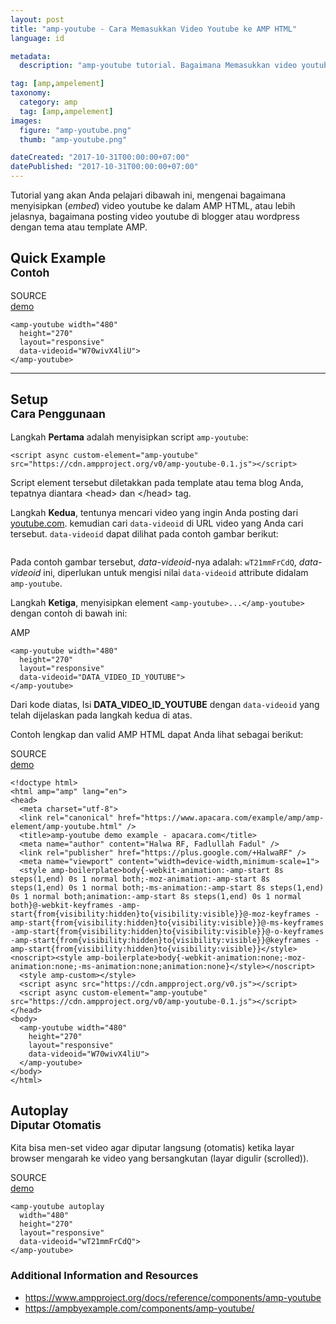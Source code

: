 ```yaml
---
layout: post
title: "amp-youtube - Cara Memasukkan Video Youtube ke AMP HTML"
language: id

metadata:
  description: "amp-youtube tutorial. Bagaimana Memasukkan video youtube ke halaman AMP atau postingan blogger dengan template AMP HTML yang benar dan valid"

tag: [amp,ampelement]
taxonomy:
  category: amp
  tag: [amp,ampelement]  
images:
  figure: "amp-youtube.png"
  thumb: "amp-youtube.png"

dateCreated: "2017-10-31T00:00:00+07:00"
datePublished: "2017-10-31T00:00:00+07:00"
---
```

<p>Tutorial yang akan Anda pelajari dibawah ini, mengenai bagaimana menyisipkan (<em>embed</em>) video youtube ke dalam AMP HTML, atau lebih jelasnya, bagaimana posting video youtube di blogger atau wordpress dengan tema atau template AMP.</p>
<h2 class="title-sub bd-primary bd-left bd-left-only">Quick Example
<br /><small>Contoh</small>
</h2>
<div class="icard">
  <div class="icard-heading clearfix co-wh bg-tw2">
    <div class="icard-bar">
      <div class="icard-bar-left pull-left">
        <i class="fa fa-ampproject co-primary" aria-hidden="true"></i>
        <span>SOURCE</span>
      </div>
      <div class="icard-bar-right pull-right">
        <a href="https://www.apacara.com/example/amp/amp-element/amp-youtube.html" target="_blank"><span>demo</span><i class="fa fa-external-link" role="button"></i></a>
      </div>
    </div>
  </div>
  <div class="icard-body icode itheme bg-gr3">
<pre class="prettyprint highlight  language-markup"><code data-language="html" class="inline  language-markup"><span class="token tag"><span class="token tag"><span class="token punctuation">&lt;</span>amp-youtube</span> <span class="token attr-name">width</span><span class="token attr-value"><span class="token punctuation">=</span><span class="token punctuation">"</span>480<span class="token punctuation">"</span></span>
  <span class="token attr-name">height</span><span class="token attr-value"><span class="token punctuation">=</span><span class="token punctuation">"</span>270<span class="token punctuation">"</span></span>
  <span class="token attr-name">layout</span><span class="token attr-value"><span class="token punctuation">=</span><span class="token punctuation">"</span>responsive<span class="token punctuation">"</span></span>
  <span class="token attr-name">data-videoid</span><span class="token attr-value"><span class="token punctuation">=</span><span class="token punctuation">"</span>W70wivX4liU<span class="token punctuation">"</span></span><span class="token punctuation">&gt;</span></span>
<span class="token tag"><span class="token tag"><span class="token punctuation">&lt;/</span>amp-youtube</span><span class="token punctuation">&gt;</span></span></code>
</pre>
  </div>
</div>
<!-- HR =*=*=*=*=*=*=*=*=*=*=*=*=*=*=*=*=*=*=* -->
<hr />
<!-- *=*=*=*=*=*=*=*=*=*=*=*=*=*=*=*=*=*=*=*=* -->
<h2 class="title-sub bd-primary bd-left bd-left-only">Setup
<br /><small>Cara Penggunaan</small>
</h2>

<p>Langkah <strong>Pertama</strong> adalah menyisipkan script <code>amp-youtube</code>:</p>
<div class="icard">
  <div class="icard-body icode itheme">
<pre class="prettyprint highlight language-markup"><code class="inline  language-markup"><span class="token tag"><span class="token tag"><span class="token punctuation">&lt;</span>script</span> <span class="token attr-name">async</span> <span class="token attr-name">custom-element</span><span class="token attr-value"><span class="token punctuation">=</span><span class="token punctuation">"</span>amp-youtube<span class="token punctuation">"</span></span> <span class="token attr-name">src</span><span class="token attr-value"><span class="token punctuation">=</span><span class="token punctuation">"</span>https://cdn.ampproject.org/v0/amp-youtube-0.1.js<span class="token punctuation">"</span></span><span class="token punctuation">&gt;</span></span><span class="token script language-javascript"></span><span class="token tag"><span class="token tag"><span class="token punctuation">&lt;/</span>script</span><span class="token punctuation">&gt;</span></span></code>
</pre>
  </div>
</div>
<p>Script element tersebut diletakkan pada template atau tema blog Anda, tepatnya diantara &lt;head&gt; dan &lt;/head&gt; tag.</p>
<p>Langkah <strong>Kedua</strong>, tentunya mencari video yang ingin Anda posting dari <a target="_blank" rel="nofollow" href="https://www.youtube.com/halwarf">youtube.com</a>. kemudian cari <code>data-videoid</code> di URL video yang Anda cari tersebut. <code>data-videoid</code> dapat dilihat pada contoh gambar berikut:</p>
<amp-img alt="amp-youtube-data-videoid" layout="responsive" width="650" height="470"  tabindex="0" src="https://4.bp.blogspot.com/-TERpXH1p38M/WffoPVv4O6I/AAAAAAAAA_c/l2Ve4SvUUc8joj7L5DbkQtyCDK1kj3_WwCLcBGAs/s1600/amp-youtube-data-videoid.png" ><noscript><div class="img-responsive"><img src="https://4.bp.blogspot.com/-TERpXH1p38M/WffoPVv4O6I/AAAAAAAAA_c/l2Ve4SvUUc8joj7L5DbkQtyCDK1kj3_WwCLcBGAs/s1600/amp-youtube-data-videoid.png" alt="" /></div></noscript></amp-img>
<p>Pada contoh gambar tersebut, <em>data-videoid</em>-nya adalah: <code>wT21mmFrCdQ</code>, <em>data-videoid</em> ini, diperlukan untuk mengisi nilai <code>data-videoid</code> attribute didalam <code>amp-youtube</code>.</p>
<p>Langkah <strong>Ketiga</strong>, menyisipkan element <code>&lt;amp-youtube&gt;...&lt;/amp-youtube&gt;</code> dengan contoh di bawah ini:</p>
<div class="icard">
  <div class="icard-heading clearfix co-wh bg-tw2">
    <div class="icard-bar">
      <div class="icard-bar-left pull-left">
        <i class="fa fa-ampproject" aria-hidden="true"></i>
        <span>AMP</span>
      </div>
    </div>
  </div>
  <div class="icard-body icode itheme">
<pre class="prettyprint highlight max-height language-markup"><code data-language="html" class="html  language-markup"><span class="token tag"><span class="token tag"><span class="token punctuation">&lt;</span>amp-youtube</span> <span class="token attr-name">width</span><span class="token attr-value"><span class="token punctuation">=</span><span class="token punctuation">"</span>480<span class="token punctuation">"</span></span>
  <span class="token attr-name">height</span><span class="token attr-value"><span class="token punctuation">=</span><span class="token punctuation">"</span>270<span class="token punctuation">"</span></span>
  <span class="token attr-name">layout</span><span class="token attr-value"><span class="token punctuation">=</span><span class="token punctuation">"</span>responsive<span class="token punctuation">"</span></span>
  <span class="token attr-name">data-videoid</span><span class="token attr-value"><span class="token punctuation">=</span><span class="token punctuation">"</span>DATA_VIDEO_ID_YOUTUBE<span class="token punctuation">"</span></span><span class="token punctuation">&gt;</span></span>
<span class="token tag"><span class="token tag"><span class="token punctuation">&lt;/</span>amp-youtube</span><span class="token punctuation">&gt;</span></span></code>
</pre>
  </div>
</div>
<p>Dari kode diatas, Isi <strong>DATA_VIDEO_ID_YOUTUBE</strong> dengan <code>data-videoid</code> yang telah dijelaskan pada langkah kedua di atas.</p>

<p>Contoh lengkap dan valid AMP HTML dapat Anda lihat sebagai berikut:</p>
<div class="icard">
  <div class="icard-heading clearfix co-wh bg-tw2">
    <div class="icard-bar">
      <div class="icard-bar-left pull-left">
        <i class="fa fa-ampproject co-primary" aria-hidden="true"></i>
        <span>SOURCE</span>
      </div>
      <div class="icard-bar-right pull-right">
        <a href="https://www.apacara.com/example/amp/amp-element/amp-youtube.html" target="_blank"><span>demo</span><i class="fa fa-external-link" role="button"></i></a>
      </div>
    </div>
  </div>
  <div class="icard-body icode itheme bg-gr3">
<pre class="prettyprint highlight  language-markup"><code data-language="html" class="inline  language-markup"><span class="token doctype">&lt;!doctype html&gt;</span>
<span class="token tag"><span class="token tag"><span class="token punctuation">&lt;</span>html</span> <span class="token attr-name">amp</span><span class="token attr-value"><span class="token punctuation">=</span><span class="token punctuation">"</span>amp<span class="token punctuation">"</span></span> <span class="token attr-name">lang</span><span class="token attr-value"><span class="token punctuation">=</span><span class="token punctuation">"</span>en<span class="token punctuation">"</span></span><span class="token punctuation">&gt;</span></span>
<span class="token tag"><span class="token tag"><span class="token punctuation">&lt;</span>head</span><span class="token punctuation">&gt;</span></span>
  <span class="token tag"><span class="token tag"><span class="token punctuation">&lt;</span>meta</span> <span class="token attr-name">charset</span><span class="token attr-value"><span class="token punctuation">=</span><span class="token punctuation">"</span>utf-8<span class="token punctuation">"</span></span><span class="token punctuation">&gt;</span></span>
  <span class="token tag"><span class="token tag"><span class="token punctuation">&lt;</span>link</span> <span class="token attr-name">rel</span><span class="token attr-value"><span class="token punctuation">=</span><span class="token punctuation">"</span>canonical<span class="token punctuation">"</span></span> <span class="token attr-name">href</span><span class="token attr-value"><span class="token punctuation">=</span><span class="token punctuation">"</span>https://www.apacara.com/example/amp/amp-element/amp-youtube.html<span class="token punctuation">"</span></span> <span class="token punctuation">/&gt;</span></span>
  <span class="token tag"><span class="token tag"><span class="token punctuation">&lt;</span>title</span><span class="token punctuation">&gt;</span></span>amp-youtube demo example - apacara.com<span class="token tag"><span class="token tag"><span class="token punctuation">&lt;/</span>title</span><span class="token punctuation">&gt;</span></span>
  <span class="token tag"><span class="token tag"><span class="token punctuation">&lt;</span>meta</span> <span class="token attr-name">name</span><span class="token attr-value"><span class="token punctuation">=</span><span class="token punctuation">"</span>author<span class="token punctuation">"</span></span> <span class="token attr-name">content</span><span class="token attr-value"><span class="token punctuation">=</span><span class="token punctuation">"</span>Halwa RF, Fadlullah Fadul<span class="token punctuation">"</span></span> <span class="token punctuation">/&gt;</span></span>
  <span class="token tag"><span class="token tag"><span class="token punctuation">&lt;</span>link</span> <span class="token attr-name">rel</span><span class="token attr-value"><span class="token punctuation">=</span><span class="token punctuation">"</span>publisher<span class="token punctuation">"</span></span> <span class="token attr-name">href</span><span class="token attr-value"><span class="token punctuation">=</span><span class="token punctuation">"</span>https://plus.google.com/+HalwaRF<span class="token punctuation">"</span></span> <span class="token punctuation">/&gt;</span></span>
  <span class="token tag"><span class="token tag"><span class="token punctuation">&lt;</span>meta</span> <span class="token attr-name">name</span><span class="token attr-value"><span class="token punctuation">=</span><span class="token punctuation">"</span>viewport<span class="token punctuation">"</span></span> <span class="token attr-name">content</span><span class="token attr-value"><span class="token punctuation">=</span><span class="token punctuation">"</span>width<span class="token punctuation">=</span>device-width,minimum-scale<span class="token punctuation">=</span>1<span class="token punctuation">"</span></span><span class="token punctuation">&gt;</span></span>
  <span class="token tag"><span class="token tag"><span class="token punctuation">&lt;</span>style</span> <span class="token attr-name">amp-boilerplate</span><span class="token punctuation">&gt;</span></span><span class="token style language-css"><span class="token selector">body</span><span class="token punctuation">{</span><span class="token property">-webkit-animation</span><span class="token punctuation">:</span>-amp-start 8s <span class="token function">steps</span><span class="token punctuation">(</span>1,end<span class="token punctuation">)</span> 0s 1 normal both<span class="token punctuation">;</span><span class="token property">-moz-animation</span><span class="token punctuation">:</span>-amp-start 8s <span class="token function">steps</span><span class="token punctuation">(</span>1,end<span class="token punctuation">)</span> 0s 1 normal both<span class="token punctuation">;</span><span class="token property">-ms-animation</span><span class="token punctuation">:</span>-amp-start 8s <span class="token function">steps</span><span class="token punctuation">(</span>1,end<span class="token punctuation">)</span> 0s 1 normal both<span class="token punctuation">;</span><span class="token property">animation</span><span class="token punctuation">:</span>-amp-start 8s <span class="token function">steps</span><span class="token punctuation">(</span>1,end<span class="token punctuation">)</span> 0s 1 normal both<span class="token punctuation">}</span><span class="token atrule"><span class="token rule">@-webkit-keyframes</span> -amp-start</span><span class="token punctuation">{</span><span class="token selector">from</span><span class="token punctuation">{</span><span class="token property">visibility</span><span class="token punctuation">:</span>hidden<span class="token punctuation">}</span><span class="token selector">to</span><span class="token punctuation">{</span><span class="token property">visibility</span><span class="token punctuation">:</span>visible<span class="token punctuation">}</span><span class="token punctuation">}</span><span class="token atrule"><span class="token rule">@-moz-keyframes</span> -amp-start</span><span class="token punctuation">{</span><span class="token selector">from</span><span class="token punctuation">{</span><span class="token property">visibility</span><span class="token punctuation">:</span>hidden<span class="token punctuation">}</span><span class="token selector">to</span><span class="token punctuation">{</span><span class="token property">visibility</span><span class="token punctuation">:</span>visible<span class="token punctuation">}</span><span class="token punctuation">}</span><span class="token atrule"><span class="token rule">@-ms-keyframes</span> -amp-start</span><span class="token punctuation">{</span><span class="token selector">from</span><span class="token punctuation">{</span><span class="token property">visibility</span><span class="token punctuation">:</span>hidden<span class="token punctuation">}</span><span class="token selector">to</span><span class="token punctuation">{</span><span class="token property">visibility</span><span class="token punctuation">:</span>visible<span class="token punctuation">}</span><span class="token punctuation">}</span><span class="token atrule"><span class="token rule">@-o-keyframes</span> -amp-start</span><span class="token punctuation">{</span><span class="token selector">from</span><span class="token punctuation">{</span><span class="token property">visibility</span><span class="token punctuation">:</span>hidden<span class="token punctuation">}</span><span class="token selector">to</span><span class="token punctuation">{</span><span class="token property">visibility</span><span class="token punctuation">:</span>visible<span class="token punctuation">}</span><span class="token punctuation">}</span><span class="token atrule"><span class="token rule">@keyframes</span> -amp-start</span><span class="token punctuation">{</span><span class="token selector">from</span><span class="token punctuation">{</span><span class="token property">visibility</span><span class="token punctuation">:</span>hidden<span class="token punctuation">}</span><span class="token selector">to</span><span class="token punctuation">{</span><span class="token property">visibility</span><span class="token punctuation">:</span>visible<span class="token punctuation">}</span><span class="token punctuation">}</span></span><span class="token tag"><span class="token tag"><span class="token punctuation">&lt;/</span>style</span><span class="token punctuation">&gt;</span></span><span class="token tag"><span class="token tag"><span class="token punctuation">&lt;</span>noscript</span><span class="token punctuation">&gt;</span></span><span class="token tag"><span class="token tag"><span class="token punctuation">&lt;</span>style</span> <span class="token attr-name">amp-boilerplate</span><span class="token punctuation">&gt;</span></span><span class="token style language-css"><span class="token selector">body</span><span class="token punctuation">{</span><span class="token property">-webkit-animation</span><span class="token punctuation">:</span>none<span class="token punctuation">;</span><span class="token property">-moz-animation</span><span class="token punctuation">:</span>none<span class="token punctuation">;</span><span class="token property">-ms-animation</span><span class="token punctuation">:</span>none<span class="token punctuation">;</span><span class="token property">animation</span><span class="token punctuation">:</span>none<span class="token punctuation">}</span></span><span class="token tag"><span class="token tag"><span class="token punctuation">&lt;/</span>style</span><span class="token punctuation">&gt;</span></span><span class="token tag"><span class="token tag"><span class="token punctuation">&lt;/</span>noscript</span><span class="token punctuation">&gt;</span></span>
  <span class="token tag"><span class="token tag"><span class="token punctuation">&lt;</span>style</span> <span class="token attr-name">amp-custom</span><span class="token punctuation">&gt;</span></span><span class="token style language-css"></span><span class="token tag"><span class="token tag"><span class="token punctuation">&lt;/</span>style</span><span class="token punctuation">&gt;</span></span>
  <span class="token tag"><span class="token tag"><span class="token punctuation">&lt;</span>script</span> <span class="token attr-name">async</span> <span class="token attr-name">src</span><span class="token attr-value"><span class="token punctuation">=</span><span class="token punctuation">"</span>https://cdn.ampproject.org/v0.js<span class="token punctuation">"</span></span><span class="token punctuation">&gt;</span></span><span class="token script language-javascript"></span><span class="token tag"><span class="token tag"><span class="token punctuation">&lt;/</span>script</span><span class="token punctuation">&gt;</span></span>
  <span class="token tag"><span class="token tag"><span class="token punctuation">&lt;</span>script</span> <span class="token attr-name">async</span> <span class="token attr-name">custom-element</span><span class="token attr-value"><span class="token punctuation">=</span><span class="token punctuation">"</span>amp-youtube<span class="token punctuation">"</span></span> <span class="token attr-name">src</span><span class="token attr-value"><span class="token punctuation">=</span><span class="token punctuation">"</span>https://cdn.ampproject.org/v0/amp-youtube-0.1.js<span class="token punctuation">"</span></span><span class="token punctuation">&gt;</span></span><span class="token script language-javascript"></span><span class="token tag"><span class="token tag"><span class="token punctuation">&lt;/</span>script</span><span class="token punctuation">&gt;</span></span>
<span class="token tag"><span class="token tag"><span class="token punctuation">&lt;/</span>head</span><span class="token punctuation">&gt;</span></span>
<span class="token tag"><span class="token tag"><span class="token punctuation">&lt;</span>body</span><span class="token punctuation">&gt;</span></span>
  <span class="token tag"><span class="token tag"><span class="token punctuation">&lt;</span>amp-youtube</span> <span class="token attr-name">width</span><span class="token attr-value"><span class="token punctuation">=</span><span class="token punctuation">"</span>480<span class="token punctuation">"</span></span>
    <span class="token attr-name">height</span><span class="token attr-value"><span class="token punctuation">=</span><span class="token punctuation">"</span>270<span class="token punctuation">"</span></span>
    <span class="token attr-name">layout</span><span class="token attr-value"><span class="token punctuation">=</span><span class="token punctuation">"</span>responsive<span class="token punctuation">"</span></span>
    <span class="token attr-name">data-videoid</span><span class="token attr-value"><span class="token punctuation">=</span><span class="token punctuation">"</span>W70wivX4liU<span class="token punctuation">"</span></span><span class="token punctuation">&gt;</span></span>
  <span class="token tag"><span class="token tag"><span class="token punctuation">&lt;/</span>amp-youtube</span><span class="token punctuation">&gt;</span></span>
<span class="token tag"><span class="token tag"><span class="token punctuation">&lt;/</span>body</span><span class="token punctuation">&gt;</span></span>
<span class="token tag"><span class="token tag"><span class="token punctuation">&lt;/</span>html</span><span class="token punctuation">&gt;</span></span></code>
</pre>
  </div>
</div>
<h2 class="title-sub bd-primary bd-left bd-left-only">Autoplay
<br /><small>Diputar Otomatis</small>
</h2>

<p>Kita bisa men-set video agar diputar langsung (otomatis) ketika layar browser mengarah ke video yang bersangkutan (layar digulir (scrolled)).</p>
<div class="icard">
  <div class="icard-heading clearfix co-wh bg-tw2">
    <div class="icard-bar">
      <div class="icard-bar-left pull-left">
        <i class="fa fa-ampproject co-primary" aria-hidden="true"></i>
        <span>SOURCE</span>
      </div>
      <div class="icard-bar-right pull-right">
        <a href="https://www.apacara.com/example/amp/amp-element/amp-youtube-autoplay.html" target="_blank"><span>demo</span><i class="fa fa-external-link" role="button"></i></a>
      </div>
    </div>
  </div>
  <div class="icard-body icode itheme bg-gr3">
<pre class="prettyprint highlight  language-markup"><code data-language="html" class="inline  language-markup"><span class="token tag"><span class="token tag"><span class="token punctuation">&lt;</span>amp-youtube</span> <span class="token attr-name">autoplay</span>
  <span class="token attr-name">width</span><span class="token attr-value"><span class="token punctuation">=</span><span class="token punctuation">"</span>480<span class="token punctuation">"</span></span>
  <span class="token attr-name">height</span><span class="token attr-value"><span class="token punctuation">=</span><span class="token punctuation">"</span>270<span class="token punctuation">"</span></span>
  <span class="token attr-name">layout</span><span class="token attr-value"><span class="token punctuation">=</span><span class="token punctuation">"</span>responsive<span class="token punctuation">"</span></span>
  <span class="token attr-name">data-videoid</span><span class="token attr-value"><span class="token punctuation">=</span><span class="token punctuation">"</span>wT21mmFrCdQ<span class="token punctuation">"</span></span><span class="token punctuation">&gt;</span></span>
<span class="token tag"><span class="token tag"><span class="token punctuation">&lt;/</span>amp-youtube</span><span class="token punctuation">&gt;</span></span></code>
</pre>
  </div>
</div>
<h3>Additional Information and Resources</h3>
<div class="sources bg-gr3 bordered p-space-v">
  <ul>
    <li><a rel="nofollow" href="https://www.ampproject.org/docs/reference/components/amp-youtube" target="_blank" class="text-muted">https://www.ampproject.org/docs/reference/components/amp-youtube</a></li>
    <li><a rel="nofollow" href="https://ampbyexample.com/components/amp-youtube/" target="_blank" class="text-muted">https://ampbyexample.com/components/amp-youtube/</a></li>
  </ul>
</div>